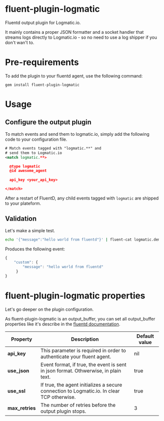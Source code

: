 fluent-plugin-logmatic
===============

Fluentd output plugin for Logmatic.io.

It mainly contains a proper JSON formatter and a socket handler that
streams logs directly to Logmatic.io - so no need to use a log shipper
if you don't wan't to.

Pre-requirements
================

To add the plugin to your fluentd agent, use the following command:

    gem install fluent-plugin-logmatic

Usage
=====

Configure the output plugin
--------------------------

To match events and send them to logmatic.io, simply add the following code to your configuration file.

```xml
# Match events tagged with "logmatic.**" and
# send them to Logmatic.io
<match logmatic.**>

  @type logmatic
  @id awesome_agent
  
  api_key <your_api_key>

</match>

```

After a restart of FluentD, any child events tagged with `logmatic` are shipped to your plateform.

Validation
-------------------------

Let's make a simple test.

```bash
echo '{"message":"hello world from fluentd"}' | fluent-cat logmatic.demo
```

Produces the following event:

```javascript
{ 
    "custom": {
        "message": "hello world from fluentd"
     }
}
```

fluent-plugin-logmatic properties
======
Let's go deeper on the plugin configuration. 

As fluent-plugin-logmatic is an output_buffer, you can set all output_buffer properties like it's describe in the [fluentd documentation](http://docs.fluentd.org/articles/output-plugin-overview#buffered-output-parameters "documentation").


|  Property   |  Description                                                             |  Default value |
|-------------|--------------------------------------------------------------------------|----------------|
| **api_key** | This parameter is required in order to authenticate your fluent agent.   | nil            |
| **use_json**| Event format, if true, the event is sent in json format. Othwerwise, in plain text. | true      |
| **use_ssl** | If true, the agent initializes a secure connection to Logmatic.io. In clear TCP otherwise. | true |
|**max_retries**| The number of retries before the output plugin stops. | 3 |